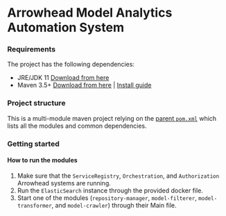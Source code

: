 # Arrowhead Model Analytics Automation System 

### Requirements

The project has the following dependencies:
* JRE/JDK 11 [Download from here](https://www.oracle.com/technetwork/java/javase/downloads/jdk11-downloads-5066655.html)
* Maven 3.5+ [Download from here](http://maven.apache.org/download.cgi) | [Install guide](https://www.baeldung.com/install-maven-on-windows-linux-mac)

### Project structure

This is a multi-module maven project relying on the [parent `pom.xml`](https://github.com/arrowhead-f/client-skeleton-java-spring/blob/master/pom.xml) which lists all the modules and common dependencies.

### Getting started

#### How to run the modules
1. Make sure that the ``ServiceRegistry``, ``Orchestration``, and ``Authorization`` Arrowhead systems are running.
2. Run the ``ElasticSearch`` instance through the provided docker file.
2. Start one of the modules (``repository-manager``, ``model-filterer``, ``model-transformer``, and ``model-crawler``) through their Main file.
